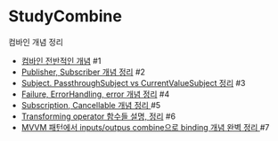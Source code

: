 # StudyCombine

컴바인 개념 정리

- <a href="https://dev-with-precious-dreams.tistory.com/147">컴바인 전반적인 개념</a> #1 
- <a href="https://dev-with-precious-dreams.tistory.com/151">Publisher, Subscriber 개념 정리</a> #2
- <a href="">Subject. PassthroughSubject vs CurrentValueSubject 정리</a> #3
- <a href="https://dev-with-precious-dreams.tistory.com/160">Failure, ErrorHandling, error 개념 정리</a> #4
- <a href="https://dev-with-precious-dreams.tistory.com/162"> Subscription, Cancellable 개념 정리 </a> #5
- <a href="https://dev-with-precious-dreams.tistory.com/174">Transforming operator 함수들 설명, 정리</a> #6
- <a href="https://dev-with-precious-dreams.tistory.com/227"> MVVM 패턴에서 inputs/outpus combine으로 binding 개념 완벽 정리 </a> #7
